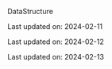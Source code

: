 DataStructure


Last updated on: 2024-02-11

Last updated on: 2024-02-12

Last updated on: 2024-02-13